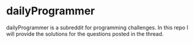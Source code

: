 # dailyProgrammer
dailyProgrammer is a subreddit for programming challenges.
In this repo I will provide the solutions for the questions posted in the thread.
